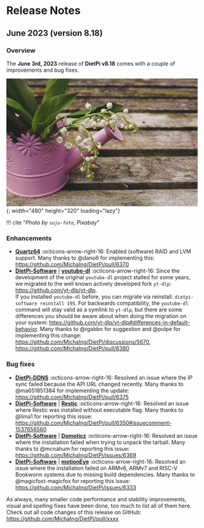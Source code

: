 # Release Notes

## June 2023 (version 8.18)

### Overview

The **June 3rd, 2023** release of **DietPi v8.18** comes with a couple of improvements and bug fixes.

![Lilies of the valley](../assets/images/dietpi-release-v8_17.jpg){: width="480" height="320" loading="lazy"}

!!! cite "*Photo by `suju-foto`, Pixabay*"

### Enhancements

- [**Quartz64**](../../hardware/#pine64) :octicons-arrow-right-16: Enabled (software) RAID and LVM support. Many thanks to @dano6 for implementing this: <https://github.com/MichaIng/DietPi/pull/6370>
- [**DietPi-Software**](../../dietpi_tools/software_installation/#dietpi-software) | [**youtube-dl**](../../software/bittorrent/#youtube-dl) :octicons-arrow-right-16: Since the development of the original `youtube-dl` project stalled for some years, we migrated to the well known actively developed fork `yt-dlp`: <https://github.com/yt-dlp/yt-dlp>.  
  If you installed `youtube-dl` before, you can migrate via reinstall: `dietpi-software reinstall 195`. For backwards compatibility, the `youtube-dl` command will stay valid as a symlink to `yt-dlp`, but there are some differences you should be aware about when doing the migration on your system: <https://github.com/yt-dlp/yt-dlp#differences-in-default-behavior>. Many thanks to @rgabbo for suggestion and @pulpe for implementing this change: <https://github.com/MichaIng/DietPi/discussions/5670>, <https://github.com/MichaIng/DietPi/pull/6380>

### Bug fixes

- [**DietPi-DDNS**](../../dietpi_tools/software_installation/#dietpi-ddns) :octicons-arrow-right-16: Resolved an issue where the IP sync failed because the API URL changed recently. Many thanks to @ma651851384 for implementing the update: <https://github.com/MichaIng/DietPi/pull/6375>
- [**DietPi-Software**](../../dietpi_tools/software_installation/#dietpi-software) | [**Restic**](../../software/cloud/#restic) :octicons-arrow-right-16: Resolved an issue where Restic was installed without executable flag. Many thanks to @lima1 for reporting this issue: <https://github.com/MichaIng/DietPi/pull/6350#issuecomment-1537656560>
- [**DietPi-Software**](../../dietpi_tools/software_installation/#dietpi-software) | [**Domoticz**](../../software/home_automation/#domoticz) :octicons-arrow-right-16: Resolved an issue where the installation failed when trying to unpack the tarball. Many thanks to @mcnahum for reporting this issue: <https://github.com/MichaIng/DietPi/issues/6369>
- [**DietPi-Software**](../../dietpi_tools/software_installation/#dietpi-software) | [**motionEye**](../../software/camera/#motioneye) :octicons-arrow-right-16: Resolved an issue where the installation failed on ARMv6, ARMv7 and RISC-V Bookworm systems due to missing build dependencies. Many thanks to @magicfoxt-magicfox for reporting this issue: <https://github.com/MichaIng/DietPi/issues/6333>

As always, many smaller code performance and stability improvements, visual and spelling fixes have been done, too much to list all of them here. Check out all code changes of this release on GitHub: <https://github.com/MichaIng/DietPi/pull/xxxx>
